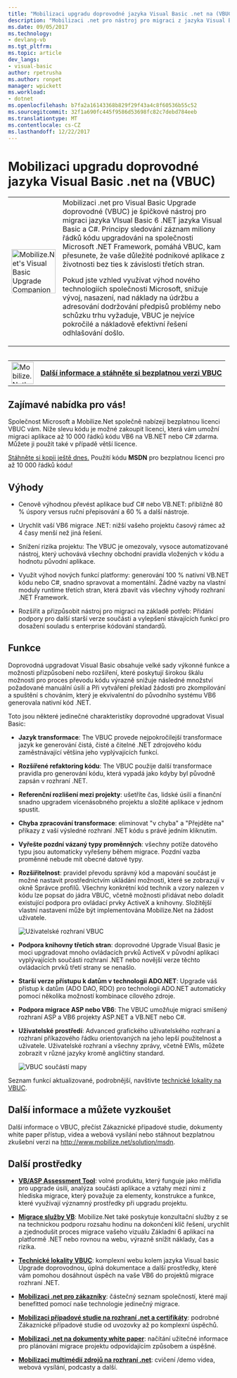 ```yaml
---
title: "Mobilizaci upgradu doprovodné jazyka Visual Basic .net na (VBUC) | Microsoft Docs"
description: "Mobilizaci .net pro nástroj pro migraci z jazyka Visual Basic 6 .NET jazyka Visual Basic a C#"
ms.date: 09/05/2017
ms.technology:
- devlang-vb
ms.tgt_pltfrm: 
ms.topic: article
dev_langs:
- visual-basic
author: rpetrusha
ms.author: ronpet
manager: wpickett
ms.workload:
- dotnet
ms.openlocfilehash: b7fa2a16143368b829f29f43a4c8f60536b55c52
ms.sourcegitcommit: 32f1a690fc445f9586d53698fc82c7debd784eeb
ms.translationtype: MT
ms.contentlocale: cs-CZ
ms.lasthandoff: 12/22/2017
---
```

# <a name="mobilizenets-visual-basic-upgrade-companion-vbuc"></a>Mobilizaci upgradu doprovodné jazyka Visual Basic .net na (VBUC)

<table>
   <tr>
      <td><img src="media/vbuc.png" alt="Mobilize.Net's Visual Basic Upgrade Companion (VBUC)" width="100" /> </td> 
      <td>Mobilizaci .net pro Visual Basic Upgrade doprovodné (VBUC) je špičkové nástroj pro migraci jazyka VIsual Basic 6 .NET jazyka Visual Basic a C#. Principy sledování záznam miliony řádků kódu upgradováni na společnosti Microsoft .NET Framework, pomáhá VBUC, kam přesunete, že vaše důležité podnikové aplikace z životnosti bez ties k závislosti třetích stran. </p>
Pokud jste vzhled využívat výhod nového technologiích společnosti Microsoft, snižuje vývoj, nasazení, nad náklady na údržbu a adresování dodržování předpisů problémy nebo schůzku trhu vyžaduje, VBUC je nejvíce pokročilé a nákladově efektivní řešení odhlašování došlo.</p> </td>  
   </tr>
<table>

<table>
   <tr>
      <td><a href="http://www.mobilize.net/solution/msdn"><img src="media/download.png" alt="Mobilize.Net's Visual Basic Upgrade Companion (VBUC)" width="50" /></a></td>
      <td><a href="http://www.mobilize.net/solution/msdn"><strong>Další informace a stáhněte si bezplatnou verzi VBUC</string></a></td>
   </tr>
</table>  

## <a name="exciting-offer-for-you"></a>Zajímavé nabídka pro vás!

Společnost Microsoft a Mobilize.Net společně nabízejí bezplatnou licenci VBUC vám. Níže slevu kódu je možné zakoupit licenci, která vám umožní migraci aplikace až 10 000 řádků kódu VB6 na VB.NET nebo C# zdarma. Můžete ji použít také v případě větší licence.

[Stáhněte si kopii ještě dnes.](http://www.mobilize.net/solution/msdn) Použití kódu **MSDN** pro bezplatnou licenci pro až 10 000 řádků kódu!

## <a name="benefits"></a>Výhody

- Cenově výhodnou převést aplikace buď C# nebo VB.NET: přibližně 80 % úspory versus ruční přepisování a 60 % a další nástroje.

- Urychlit vaší VB6 migrace .NET: nižší vašeho projektu časový rámec až 4 časy menší než jiná řešení.

- Snížení rizika projektu: The VBUC je omezovaly, vysoce automatizované nástroj, který uchovává všechny obchodní pravidla vložených v kódu a hodnotu původní aplikace.

- Využít výhod nových funkcí platformy: generování 100 % nativní VB.NET kódu nebo C#, snadno spravovat a momentální. Žádné vazby na vlastní moduly runtime třetích stran, která zbavit vás všechny výhody rozhraní .NET Framework.

- Rozšířit a přizpůsobit nástroj pro migraci na základě potřeb: Přidání podpory pro další starší verze součásti a vylepšení stávajících funkcí pro dosažení souladu s enterprise kódování standardů.

## <a name="features"></a>Funkce

Doprovodná upgradovat Visual Basic obsahuje velké sady výkonné funkce a možnosti přizpůsobení nebo rozšíření, které poskytují širokou škálu možností pro proces převodu kódu výrazně snižuje následné množství požadované manuální úsilí a Při vytváření překlad žádosti pro zkompilování a spuštění s chováním, který je ekvivalentní do původního systému VB6 generovala nativní kód .NET.

Toto jsou některé jedinečné charakteristiky doprovodné upgradovat Visual Basic:

- **Jazyk transformace**: The VBUC provede nejpokročilejší transformace jazyk ke generování čistá, čisté a čitelné .NET zdrojového kódu zaměstnávající většina jeho vyplývajících funkcí.

- **Rozšířené refaktoring kódu**: The VBUC použije další transformace pravidla pro generování kódu, která vypadá jako kdyby byl původně zapsán v rozhraní .NET.

- **Referenční rozlišení mezi projekty**: ušetříte čas, lidské úsilí a finanční snadno upgradem vícenásobného projektu a složité aplikace v jednom spustit.

- **Chyba zpracování transformace**: eliminovat "v chyba" a "Přejděte na" příkazy z vaší výsledné rozhraní .NET kódu s právě jedním kliknutím.

- **Vyřešte pozdní vázaný typy proměnných**: všechny potíže datového typu jsou automaticky vyřešeny během migrace. Pozdní vazba proměnné nebude mít obecné datové typy.
 
- **Rozšiřitelnost**: pravidel převodu správný kód a mapování součást je možné nastavit prostřednictvím ukládání možnosti, které se zobrazují v okně Správce profilů. Všechny konkrétní kód technik a vzory nalezen v kódu lze popsat do jádra VBUC, včetně možnosti přidávat nebo doladit existující podpora pro ovládací prvky ActiveX a knihovny. Složitější vlastní nastavení může být implementována Mobilize.Net na žádost uživatele.
 
  ![Uživatelské rozhraní VBUC](./media/vbuc-screenshot.png) 

- **Podpora knihovny třetích stran**: doprovodné Upgrade Visual Basic je moci upgradovat mnoho ovládacích prvků ActiveX v původní aplikaci vyplývajících součásti rozhraní .NET nebo novější verze těchto ovládacích prvků třetí strany se nenašlo.

- **Starší verze přístupu k datům v technologii ADO.NET**: Upgrade váš přístup k datům (ADO DAO, RDO) pro technologii ADO.NET automaticky pomocí několika možností kombinace cílového zdroje.

- **Podpora migrace ASP nebo VB6**: The VBUC umožňuje migraci smíšený rozhraní ASP a VB6 projekty ASP.NET a VB.NET nebo C#.

- **Uživatelské prostředí**: Advanced grafického uživatelského rozhraní a rozhraní příkazového řádku orientovaných na jeho lepší použitelnost a uživatele. Uživatelské rozhraní a všechny zprávy, včetně EWIs, můžete zobrazit v různé jazyky kromě angličtiny standard.
 
  ![VBUC součástí mapy](./media/vbuc-component-maps.png)

Seznam funkcí aktualizované, podrobnější, navštivte [technické lokality na VBUC](http://www.vbtonet.com/?msdn).

## <a name="learn-more-and-try-it-for-yourself"></a>Další informace a můžete vyzkoušet
Další informace o VBUC, přečíst Zákaznické případové studie, dokumenty white paper přístup, videa a webová vysílání nebo stáhnout bezplatnou zkušební verzi na http://www.mobilize.net/solution/msdn.

## <a name="additional-resources"></a>Další prostředky

- [**VB/ASP Assessment Tool**](https://www.mobilize.net/modernization-assessment-tool): volné produktu, který funguje jako měřidla pro upgrade úsilí, analýza součásti aplikace a vztahy mezi nimi z hlediska migrace, který považuje za elementy, konstrukce a funkce, které využívají významný prostředky při upgradu projektu.

- [**Migrace služby VB**](https://www.mobilize.net/solution/legacy-solutions/vbmap---migrate-from-vb6-to-net): Mobilize.Net také poskytuje konzultační služby z se na technickou podporu rozsahu hodinu na dokončení klíč řešení, urychlit a zjednodušit proces migrace vašeho vizuálu Základní 6 aplikací na platformě .NET nebo rovnou na webu, výrazně snížit náklady, čas a rizika.
 
- [**Technické lokality VBUC**](http://www.vbtonet.com/?msdn): komplexní webu kolem jazyka Visual basic Upgrade doprovodnou, úplná dokumentace a další prostředky, které vám pomohou dosáhnout úspěch na vaše VB6 do projektů migrace rozhraní .NET.

- [**Mobilizaci .net pro zákazníky**](http://www.mobilize.net/resources/customer-list): částečný seznam společností, které mají benefitted pomocí naše technologie jedinečný migrace.

- [**Mobilizaci případové studie na rozhraní .net a certifikáty**](http://www.mobilize.net/case-studies/case-studies): podrobné Zákaznické případové studie od uvozovky až po komplexní úspěchů.
 
- [**Mobilizaci .net na dokumenty white paper**](http://www.mobilize.net/whitepapers): načítání užitečné informace pro plánování migrace projektu odpovídajícím způsobem a úspěšné.
 
- [**Mobilizaci multimédií zdrojů na rozhraní .net**](http://www.mobilize.net/tech-resources): cvičení /demo videa, webová vysílání, podcasty a další.

 